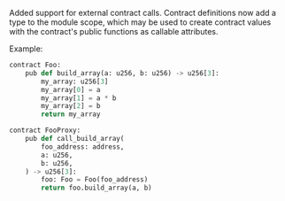 Added support for external contract calls. Contract definitions now 
add a type to the module scope, which may be used to create contract 
values with the contract's public functions as callable attributes.

Example:

```python
contract Foo:
    pub def build_array(a: u256, b: u256) -> u256[3]:
        my_array: u256[3]
        my_array[0] = a
        my_array[1] = a * b
        my_array[2] = b
        return my_array

contract FooProxy:
    pub def call_build_array(
        foo_address: address,
        a: u256,
        b: u256,
    ) -> u256[3]:
        foo: Foo = Foo(foo_address)
        return foo.build_array(a, b)
```
